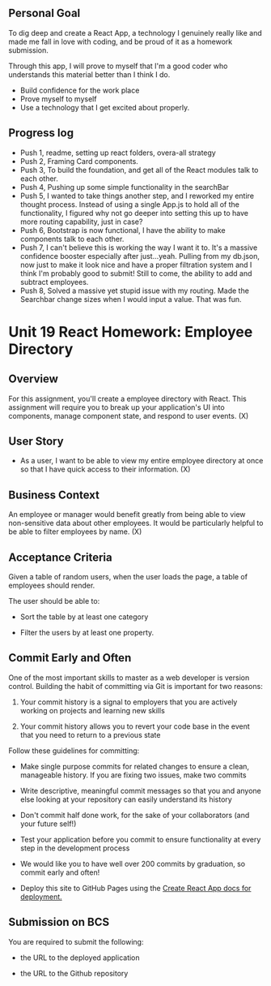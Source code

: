 ## Personal Goal

To dig deep and create a React App, a technology I genuinely really like and made me fall in love with coding, and be proud of it as a homework submission. 

Through this app, I will prove to myself that I'm a good coder who understands this material better than I think I do. 

- Build confidence for the work place
- Prove myself to myself
- Use a technology that I get excited about properly. 


## Progress log

- Push 1, readme, setting up react folders, overa-all strategy
- Push 2, Framing Card components.
- Push 3, To build the foundation, and get all of the React modules talk to each other.
- Push 4, Pushing up some simple functionality in the searchBar
- Push 5, I wanted to take things another step, and I reworked my entire thought process.  Instead of using a single App.js to hold all of the functionality, 
    I figured why not go deeper into setting this up to have more routing capability, just in case? 
- Push 6, Bootstrap is now functional, I have the ability to make components talk to each other.
- Push 7, I can't believe this is working the way I want it to. It's a massive confidence booster especially after just...yeah. Pulling from my db.json, now just to make it look nice and have a proper filtration system and I think I'm probably good to submit! Still to come, the ability to add and subtract employees.
- Push 8, Solved a massive yet stupid issue with my routing.  Made the Searchbar change sizes when I would input a value.  That was fun. 




# Unit 19 React Homework: Employee Directory

## Overview

For this assignment, you'll create a employee directory with React. This assignment will require you to break up your application's UI into components, manage component state, and respond to user events. (X)

## User Story

* As a user, I want to be able to view my entire employee directory at once so that I have quick access to their information. (X)

## Business Context

An employee or manager would benefit greatly from being able to view non-sensitive data about other employees. It would be particularly helpful to be able to filter employees by name. (X)

## Acceptance Criteria

Given a table of random users, when the user loads the page, a table of employees should render. 

The user should be able to:

  * Sort the table by at least one category

  * Filter the users by at least one property.

## Commit Early and Often

One of the most important skills to master as a web developer is version control. Building the habit of committing via Git is important for two reasons:

1. Your commit history is a signal to employers that you are actively working on projects and learning new skills

2. Your commit history allows you to revert your code base in the event that you need to return to a previous state

Follow these guidelines for committing:

* Make single purpose commits for related changes to ensure a clean, manageable history. If you are fixing two issues, make two commits

* Write descriptive, meaningful commit messages so that you and anyone else looking at your repository can easily understand its history

* Don't commit half done work, for the sake of your collaborators (and your future self!)

* Test your application before you commit to ensure functionality at every step in the development process

* We would like you to have well over 200 commits by graduation, so commit early and often!

* Deploy this site to GitHub Pages using the [Create React App docs for deployment.](https://create-react-app.dev/docs/deployment/#github-pages)


## Submission on BCS

You are required to submit the following:

* the URL to the deployed application

* the URL to the Github repository

